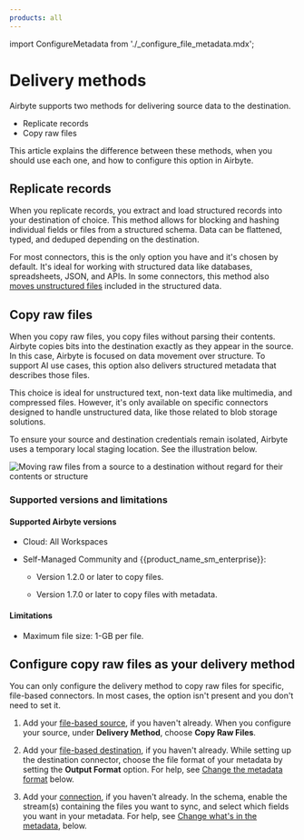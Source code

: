 ```yaml
---
products: all
---
```


import ConfigureMetadata from './_configure_file_metadata.mdx';

# Delivery methods

Airbyte supports two methods for delivering source data to the destination.

- Replicate records
- Copy raw files

This article explains the difference between these methods, when you should use each one, and how to configure this option in Airbyte.

## Replicate records

When you replicate records, you extract and load structured records into your destination of choice. This method allows for blocking and hashing individual fields or files from a structured schema. Data can be flattened, typed, and deduped depending on the destination.

For most connectors, this is the only option you have and it's chosen by default. It's ideal for working with structured data like databases, spreadsheets, JSON, and APIs. In some connectors, this method also [moves unstructured files](sync-files-and-records) included in the structured data.

## Copy raw files

When you copy raw files, you copy files without parsing their contents. Airbyte copies bits into the destination exactly as they appear in the source. In this case, Airbyte is focused on data movement over structure. To support AI use cases, this option also delivers structured metadata that describes those files.

This choice is ideal for unstructured text, non-text data like multimedia, and compressed files. However, it's only available on specific connectors designed to handle unstructured data, like those related to blob storage solutions.

To ensure your source and destination credentials remain isolated, Airbyte uses a temporary local staging location. See the illustration below.

![Moving raw files from a source to a destination without regard for their contents or structure](images/delivery-method-copy-raw.png)

### Supported versions and limitations

#### Supported Airbyte versions

- Cloud: All Workspaces

- Self-Managed Community and {{product_name_sm_enterprise}}: 

    - Version 1.2.0 or later to copy files.

    - Version 1.7.0 or later to copy files with metadata.

#### Limitations

- Maximum file size: 1-GB per file.

## Configure copy raw files as your delivery method

You can only configure the delivery method to copy raw files for specific, file-based connectors. In most cases, the option isn't present and you don't need to set it.

1. Add your [file-based source](getting-started/add-a-source), if you haven't already. When you configure your source, under **Delivery Method**, choose **Copy Raw Files**.

2. Add your [file-based destination](getting-started/add-a-destination), if you haven't already. While setting up the destination connector, choose the file format of your metadata by setting the **Output Format** option. For help, see [Change the metadata format](#metadata-format) below.

3. Add your [connection](getting-started/set-up-a-connection), if you haven't already. In the schema, enable the stream(s) containing the files you want to sync, and select which fields you want in your metadata. For help, see [Change what's in the metadata](#metadata-content), below.

<!-- You configure the delivery method on the source.

You set the metadata format on the destination.

You set the metadata content on the connection. -->

<ConfigureMetadata />
